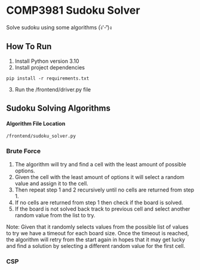 # COMP3981 Sudoku Solver
Solve sudoku using some algorithms (ง︡'-'︠)ง

## How To Run
1. Install Python version 3.10
2. Install project dependencies
```buildoutcfg
pip install -r requirements.txt
```
3. Run the /frontend/driver.py file

## Sudoku Solving Algorithms
#### Algorithm File Location
```buildoutcfg
/frontend/sudoku_solver.py
```
### Brute Force
1. The algorithm will try and find a cell with the least amount of possible options.
2. Given the cell with the least amount of options it will select a random value and assign it to the cell.
3. Then repeat step 1 and 2 recursively until no cells are returned from step 1.
4. If no cells are returned from step 1 then check if the board is solved.
5. If the board is not solved back track to previous cell and select another random value from the list to try.

Note: Given that it randomly selects values from the possible list of values to try we have a timeout for each board size.
Once the timeout is reached, the algorithm will retry from the start again in hopes that it may get lucky and find a
solution by selecting a different random value for the first cell.

### CSP